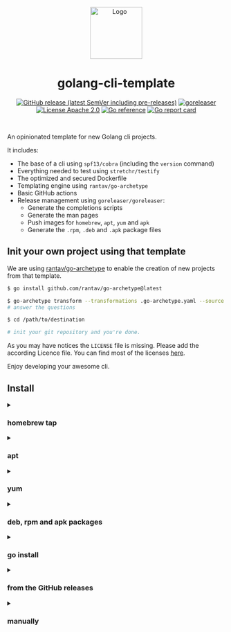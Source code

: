 <!-- BEGIN __DO_NOT_INCLUDE__ -->
<p align="center"><img src="https://gist.githubusercontent.com/thazelart/5be06c101f53079b9914d6efd867e690/raw/35bdb7d2ba35dc2958637a59b63aa3d3db44f4f3/golang-cli-template.png" alt="Logo" height="120" /></p>
<!-- END __DO_NOT_INCLUDE__ -->
<h1 align="center"> golang-cli-template</h1>

<p align="center">
  <a href="https://github.com/thazelart/golang-cli-template/releases" rel="nofollow"><img alt="GitHub release (latest SemVer including pre-releases)" src="https://img.shields.io/github/v/release/thazelart/golang-cli-template?include_prereleases"></a>
  <a href="https://github.com/thazelart/golang-cli-template/actions/workflows/release.yaml" rel="nofollow"><img src="https://github.com/thazelart/golang-cli-template/actions/workflows/release.yaml/badge.svg" alt="goreleaser" style="max-width:100%;"></a>
  <a href="https://github.com/gojp/goreportcard/blob/master/LICENSE" rel="nofollow"><img src="https://img.shields.io/badge/license-Apache 2.0-blue.svg" alt="License Apache 2.0" style="max-width:100%;"></a>
  <a href="https://pkg.go.dev/github.com/thazelart/golang-cli-template" rel="nofollow"><img src="https://pkg.go.dev/badge/github.com/thazelart/golang-cli-template.svg" alt="Go reference" style="max-width:100%;"></a>
  <a href="https://goreportcard.com/report/github.com/thazelart/golang-cli-template" rel="nofollow"><img src="https://goreportcard.com/badge/github.com/thazelart/golang-cli-template" alt="Go report card" style="max-width:100%;"></a>
</p>
<br/>

An opinionated template for new Golang cli projects.

<!-- BEGIN __DO_NOT_INCLUDE__ -->

It includes:

- The base of a cli using `spf13/cobra` (including the `version` command)
- Everything needed to test using `stretchr/testify`
- The optimized and secured Dockerfile
- Templating engine using `rantav/go-archetype`
- Basic GitHub actions
- Release management using `goreleaser/goreleaser`:
  - Generate the completions scripts
  - Generate the man pages
  - Push images for `homebrew`, `apt`, `yum` and `apk`
  - Generate the `.rpm`, `.deb` and `.apk` package files

## Init your own project using that template

We are using [rantav/go-archetype](https://github.com/rantav/go-archetype) to enable the creation of new projects from that template.

```bash
$ go install github.com/rantav/go-archetype@latest

$ go-archetype transform --transformations .go-archetype.yaml --source . --destination /path/to/destination
# answer the questions

$ cd /path/to/destination

# init your git repository and you're done.
```

As you may have notices the `LICENSE` file is missing. Please add the according Licence file. You can find most of the licenses [here](https://github.com/licenses/license-templates/tree/master/templates).

Enjoy developing your awesome cli.

<!-- END __DO_NOT_INCLUDE__ -->

## Install

<details>
  <summary><h3>homebrew tap</h3></summary>

```bash
brew install thazelart/tap/golang-cli-template
```

</details>

<details>
  <summary><h3>apt</h3></summary>

```bash
echo 'deb [trusted=yes] https://apt.fury.io/thazelart/ /' | sudo tee /etc/apt/sources.list.d/thazelart.list
sudo apt update
sudo apt install golang-cli-template
```

</details>

<details>
  <summary><h3>yum</h3></summary>

```bash
echo '[thazelart]
name=Gemfury thazelart repository
baseurl=https://yum.fury.io/thazelart/
enabled=1
gpgcheck=0' | sudo tee /etc/yum.repos.d/thazelart.repo
sudo yum install goreleaser
```

</details>

<details>
  <summary><h3>deb, rpm and apk packages</h3></summary>
Download the .deb, .rpm or .apk packages from the [release page](https://github.com/thazelart/golang-cli-template/releases) and install them with the appropriate tools.
</details>

<details>
  <summary><h3>go install</h3></summary>

```bash
go install github.com/thazelart/golang-cli-template@latest
```

</details>

<details>
  <summary><h3>from the GitHub releases</h3></summary>

Download the pre-compiled binaries from the [release page](https://github.com/thazelart/golang-cli-template/releases) page and copy them to the desired location.

```bash
$ VERSION=v1.0.0
$ OS=Linux
$ ARCH=x86_64
$ TAR_FILE=golang-cli-template_${OS}_${ARCH}.tar.gz
$ wget https://github.com/thazelart/golang-cli-template/releases/download/${VERSION}/${TAR_FILE}
$ sudo tar xvf ${TAR_FILE} golang-cli-template -C /usr/local/bin
$ rm -f ${TAR_FILE}
```

</details>

<details>
  <summary><h3>manually</h3></summary>

```bash
$ git clone github.com/thazelart/golang-cli-template
$ cd golang-cli-template
$ go generate ./...
$ go install
```

</details>
